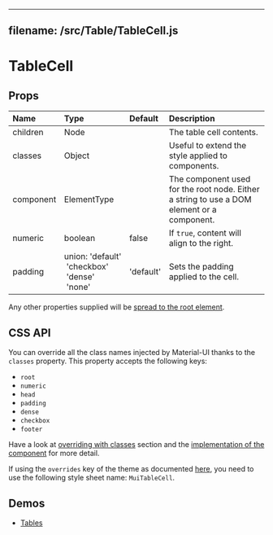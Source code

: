 <!--- This documentation is automatically generated, do not try to edit it. -->

---
filename: /src/Table/TableCell.js
---

# TableCell



## Props

| Name | Type | Default | Description |
|:-----|:-----|:--------|:------------|
| children | Node |  | The table cell contents. |
| classes | Object |  | Useful to extend the style applied to components. |
| component | ElementType |  | The component used for the root node. Either a string to use a DOM element or a component. |
| numeric | boolean | false | If `true`, content will align to the right. |
| padding | union:&nbsp;'default'<br>&nbsp;'checkbox'<br>&nbsp;'dense'<br>&nbsp;'none'<br> | 'default' | Sets the padding applied to the cell. |

Any other properties supplied will be [spread to the root element](/customization/api#spread).

## CSS API

You can override all the class names injected by Material-UI thanks to the `classes` property.
This property accepts the following keys:
- `root`
- `numeric`
- `head`
- `padding`
- `dense`
- `checkbox`
- `footer`

Have a look at [overriding with classes](/customization/overrides#overriding-with-classes) section
and the [implementation of the component](https://github.com/callemall/material-ui/tree/v1-beta/src/Table/TableCell.js)
for more detail.

If using the `overrides` key of the theme as documented
[here](/customization/themes#customizing-all-instances-of-a-component-type),
you need to use the following style sheet name: `MuiTableCell`.

## Demos

- [Tables](/demos/tables)

